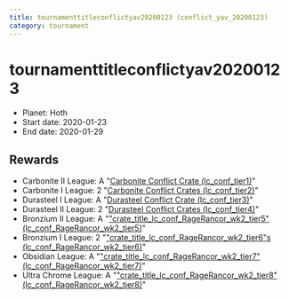 ```yaml
---
title: tournamenttitleconflictyav20200123 (conflict_yav_20200123)
category: tournament
---
```

# tournamenttitleconflictyav20200123

  * Planet: Hoth
  * Start date: 2020-01-23
  * End date: 2020-01-29

## Rewards

  * Carbonite II League: A "[Carbonite Conflict Crate (lc_conf_tier1)](lc_conf_tier1.html)"
  * Carbonite I League: 2 "[Carbonite Conflict Crates (lc_conf_tier2)](lc_conf_tier2.html)"
  * Durasteel I League: A "[Durasteel Conflict Crate (lc_conf_tier3)](lc_conf_tier3.html)"
  * Durasteel II League: 2 "[Durasteel Conflict Crates (lc_conf_tier4)](lc_conf_tier4.html)"
  * Bronzium II League: A "["crate_title_lc_conf_RageRancor_wk2_tier5" (lc_conf_RageRancor_wk2_tier5)](lc_conf_RageRancor_wk2_tier5.html)"
  * Bronzium I League: 2 "["crate_title_lc_conf_RageRancor_wk2_tier6"s (lc_conf_RageRancor_wk2_tier6)](lc_conf_RageRancor_wk2_tier6.html)"
  * Obsidian League: A "["crate_title_lc_conf_RageRancor_wk2_tier7" (lc_conf_RageRancor_wk2_tier7)](lc_conf_RageRancor_wk2_tier7.html)"
  * Ultra Chrome League: A "["crate_title_lc_conf_RageRancor_wk2_tier8" (lc_conf_RageRancor_wk2_tier8)](lc_conf_RageRancor_wk2_tier8.html)"
